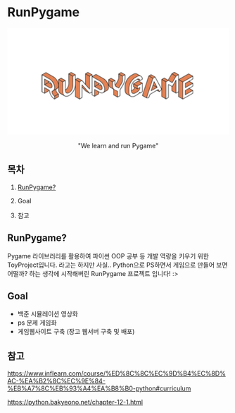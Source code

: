 # RunPygame


<p align="center">
<img src="README.assets/logo.png" />
</p>

<p align="center"> "We learn and run Pygame" </p>

## 목차

1. [RunPygame?](#RunPygame?)

2. Goal

3. 참고



## RunPygame?

Pygame 라이브러리를 활용하여 파이썬 OOP 공부 등 개발 역량을 키우기 위한 ToyProject입니다. 
라고는 하지만 사실.. Python으로 PS하면서 게임으로 만들어 보면 어떨까? 하는 생각에 시작해버린 RunPygame 프로젝트 입니다! :>



## Goal

- 백준 시뮬레이션 영상화
- ps 문제 게임화
- 게임웹사이트 구축 (장고 웹서버 구축 및 배포)




## 참고
https://www.inflearn.com/course/%ED%8C%8C%EC%9D%B4%EC%8D%AC-%EA%B2%8C%EC%9E%84-%EB%A7%8C%EB%93%A4%EA%B8%B0-python#curriculum

https://python.bakyeono.net/chapter-12-1.html
